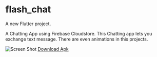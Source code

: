 # flash_chat

A new Flutter project.

A Chatting App using Firebase Cloudstore.
This Chatting app lets you exchange text message.
There are even animations in this projects.

![Screen Shot](https://github.com/vancityAyush/flash_chat/tree/master/screenshots/ss4.png)
[Download Apk](https://github.com/vancityAyush/flash_chat/blob/master/flash%20chat.apk?raw=true)
